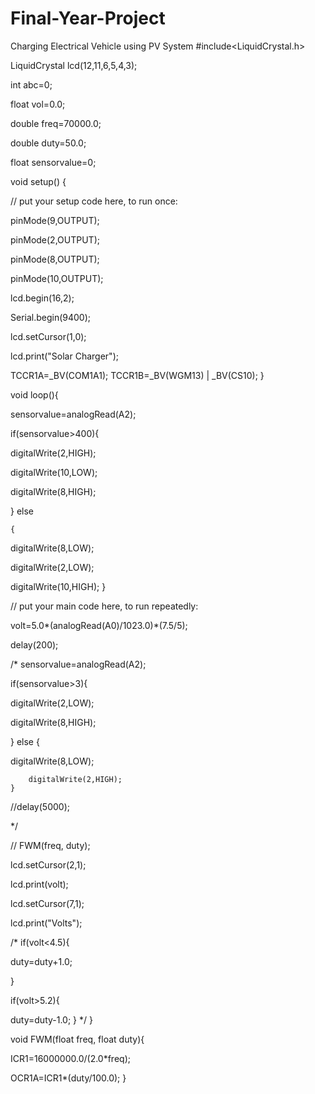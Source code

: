 # Final-Year-Project
Charging Electrical Vehicle using PV System 
#include<LiquidCrystal.h>

LiquidCrystal lcd(12,11,6,5,4,3);

int abc=0;

float vol=0.0;

double freq=70000.0;

double duty=50.0;

float sensorvalue=0;

void setup() {
   
  // put your setup code here, to run once:
  
  
  pinMode(9,OUTPUT);
  
  pinMode(2,OUTPUT);
 
 pinMode(8,OUTPUT);
 
 pinMode(10,OUTPUT);
 
 lcd.begin(16,2);
 
 Serial.begin(9400);
  
lcd.setCursor(1,0);

 lcd.print("Solar Charger");
  
TCCR1A=_BV(COM1A1);
TCCR1B=_BV(WGM13) | _BV(CS10);
}

void loop(){
  
sensorvalue=analogRead(A2);

   if(sensorvalue>400){

  digitalWrite(2,HIGH);

  digitalWrite(10,LOW);

  digitalWrite(8,HIGH);
  
 }
    else

    {
     
 digitalWrite(8,LOW);
        
digitalWrite(2,LOW);
        
digitalWrite(10,HIGH);
    }
  
  // put your main code here, to run repeatedly:
 
 volt=5.0*(analogRead(A0)/1023.0)*(7.5/5);

  delay(200);   

  /* 
sensorvalue=analogRead(A2);

   if(sensorvalue>3){

  digitalWrite(2,LOW);

  digitalWrite(8,HIGH);
  
 }
    else
    {
      
digitalWrite(8,LOW);

        digitalWrite(2,HIGH);
    }

//delay(5000);   

*/ 

//  FWM(freq, duty);

  lcd.setCursor(2,1);

  lcd.print(volt);

  lcd.setCursor(7,1);

  lcd.print("Volts");

  /*
if(volt<4.5){

 duty=duty+1.0;

}

if(volt>5.2){ 
 
 duty=duty-1.0;
                      }
                      */
}

void FWM(float freq, float duty){
  
ICR1=16000000.0/(2.0*freq);
  
OCR1A=ICR1*(duty/100.0);
}
